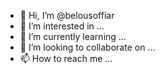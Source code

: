 - 👋 Hi, I’m @belousoffiar
- 👀 I’m interested in ...
- 🌱 I’m currently learning ...
- 💞️ I’m looking to collaborate on ...
- 📫 How to reach me ...

<!---
belousoffiar/belousoffiar is a ✨ special ✨ repository because its `ForME.md` (this file) appears on your GitHub profile.
You can click the Preview link to take a look at your changes.
--->
